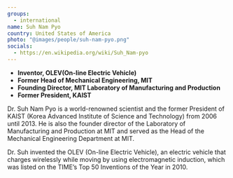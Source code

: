 ```yaml
---
groups:
  - international
name: Suh Nam Pyo
country: United States of America
photo: "@images/people/suh-nam-pyo.png"
socials:
  - https://en.wikipedia.org/wiki/Suh_Nam-pyo
---
```


- **Inventor, OLEV(On-line Electric Vehicle)**
- **Former Head of Mechanical Engineering, MIT**
- **Founding Director, MIT Laboratory of Manufacturing and Production**
- **Former President, KAIST**

Dr. Suh Nam Pyo is a world-renowned scientist and the former President of KAIST (Korea Advanced Institute of Science and Technology) from 2006 until 2013. He is also the founder director of the Laboratory of Manufacturing and Production at MIT and served as the Head of the Mechanical Engineering Department at MIT.

Dr. Suh invented the OLEV (On-line Electric Vehicle), an electric vehicle that charges wirelessly while moving by using electromagnetic induction, which was listed on the TIME’s Top 50 Inventions of the Year in 2010.
